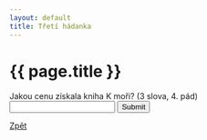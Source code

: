 ```yaml
---
layout: default
title: Třetí hádanka
---
```


<div class="uvod">
<h1>{{ page.title }}</h1>
<p>
<form name="myForm" onsubmit="return validateForm3()" method="post">
	Jakou cenu získala kniha K moři? (3 slova, 4. pád) <input type="text" name="fname">
	<input type="submit" value="Submit">
</form>
</p>
<a href="{{ site.baseurl }}/uvody/soukupova_uvod.html">Zpět</a>
</div>
<script src="/assets/js/hadanky_ps.js"></script>